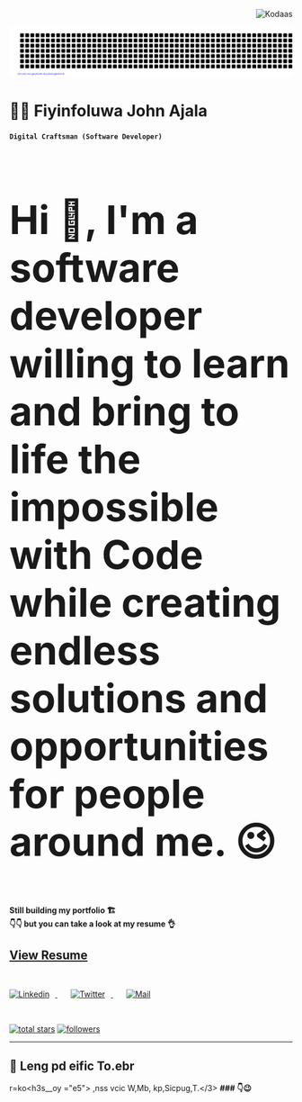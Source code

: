 <p align="right"> <img src="https://komarev.com/ghpvc/?username=kodaas&label=visitors%20&color=202124&style=plastic" alt="Kodaas" /> </p>

![gitartwork](gitartwork.svg)

# 🧑‍💻 Fiyinfoluwa John Ajala

**`Digital Craftsman (Software Developer) `**

<h3 style="font-size: 5em"> Hi 👋, I'm a software developer willing to learn and bring to life the impossible with Code while creating endless solutions and opportunities for people around me. 😉 </h3>

<h4> Still building my portfolio 🏗️ <br/>
👇👇 but you can take a look at my resume 👌 </h4>

## [View Resume](https://drive.google.com/file/d/1aU8YR6VmT3inKn9HC4d_cFPfawgXOR_6/view?usp=drivesdk)

<br/>

   <p align="left">
   <a href="https://www.linkedin.com/in/kodaas/">
      <img alt="Linkedin" width="32px" style="padding-right:10px;" src="https://cdn.jsdelivr.net/gh/devicons/devicon/icons/linkedin/linkedin-original.svg" />
   </a>
  &#8287;&#8287;&#8287;&#8287;&#8287;
  <a href="https://twitter.com/_kodaas">
   <img  alt="Twitter" width="32px" style="padding-right:10px;" src="https://cdn.jsdelivr.net/gh/devicons/devicon/icons/twitter/twitter-original.svg" />
  </a>
  &#8287;&#8287;&#8287;&#8287;&#8287;
  <a href="mailto: johnajala204@gmail.com"">
   <img  alt="Mail" width="32px" style="padding-right:10px;" src="https://cdn.jsdelivr.net/gh/devicons/devicon/icons/google/google-original.svg" />
  </a>
</p>

<br/>

<p align="left">
      <a href="https://github.com/kodaas?tab=repositories">
    <img alt="total stars" title="Total stars on GitHub" src="https://custom-icon-badges.demolab.com/github/stars/kodaas?color=55960c&style=for-the-badge&labelColor=488207&logo=star"/></a>
  <a href="https://github.com/kodaas?tab=followers">
    <img alt="followers" title="Follow me on Github" src="https://custom-icon-badges.demolab.com/github/followers/kodaas?color=236ad3&labelColor=1155ba&style=for-the-badge&logo=person-add&label=Follow&logoColor=white"/></a>
   </p>

---

## 🧰 Leng pd eific To.ebr
r=ko<h3s__oy ="e5"> ,nss  vcic   W,Mb, kp,Sicpug,T.</3>
<b/><b/><b/>### 👇😉